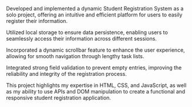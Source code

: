 Developed and implemented a dynamic Student Registration System as a solo project, offering an intuitive and efficient platform for users to easily register their information.

Utilized local storage to ensure data persistence, enabling users to seamlessly access their information across different sessions.

Incorporated a dynamic scrollbar feature to enhance the user experience, allowing for smooth navigation through lengthy task lists.

Integrated strong field validation to prevent empty entries, improving the reliability and integrity of the registration process.

This project highlights my expertise in HTML, CSS, and JavaScript, as well as my ability to use APIs and DOM manipulation to create a functional and responsive student registration application.

